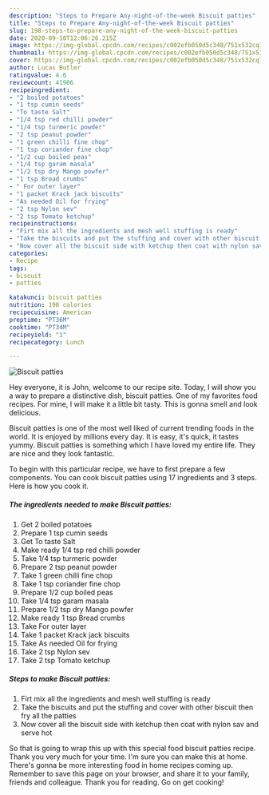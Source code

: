```yaml
---
description: "Steps to Prepare Any-night-of-the-week Biscuit patties"
title: "Steps to Prepare Any-night-of-the-week Biscuit patties"
slug: 198-steps-to-prepare-any-night-of-the-week-biscuit-patties
date: 2020-09-10T12:06:26.215Z
image: https://img-global.cpcdn.com/recipes/c002efb050d5c348/751x532cq70/biscuit-patties-recipe-main-photo.jpg
thumbnail: https://img-global.cpcdn.com/recipes/c002efb050d5c348/751x532cq70/biscuit-patties-recipe-main-photo.jpg
cover: https://img-global.cpcdn.com/recipes/c002efb050d5c348/751x532cq70/biscuit-patties-recipe-main-photo.jpg
author: Lucas Butler
ratingvalue: 4.6
reviewcount: 41906
recipeingredient:
- "2 boiled potatoes"
- "1 tsp cumin seeds"
- "To taste Salt"
- "1/4 tsp red chilli powder"
- "1/4 tsp turmeric powder"
- "2 tsp peanut powder"
- "1 green chilli fine chop"
- "1 tsp coriander fine chop"
- "1/2 cup boiled peas"
- "1/4 tsp garam masala"
- "1/2 tsp dry Mango powfer"
- "1 tsp Bread crumbs"
- " For outer layer"
- "1 packet Krack jack biscuits"
- "As needed Oil for frying"
- "2 tsp Nylon sev"
- "2 tsp Tomato ketchup"
recipeinstructions:
- "Firt mix all the ingredients and mesh well stuffing is ready"
- "Take the biscuits and put the stuffing and cover with other biscuit then fry all the patties"
- "Now cover all the biscuit side with ketchup then coat with nylon sav and serve hot"
categories:
- Recipe
tags:
- biscuit
- patties

katakunci: biscuit patties 
nutrition: 198 calories
recipecuisine: American
preptime: "PT36M"
cooktime: "PT34M"
recipeyield: "1"
recipecategory: Lunch

---
```



![Biscuit patties](https://img-global.cpcdn.com/recipes/c002efb050d5c348/751x532cq70/biscuit-patties-recipe-main-photo.jpg)

Hey everyone, it is John, welcome to our recipe site. Today, I will show you a way to prepare a distinctive dish, biscuit patties. One of my favorites food recipes. For mine, I will make it a little bit tasty. This is gonna smell and look delicious.

Biscuit patties is one of the most well liked of current trending foods in the world. It is enjoyed by millions every day. It is easy, it's quick, it tastes yummy. Biscuit patties is something which I have loved my entire life. They are nice and they look fantastic.




To begin with this particular recipe, we have to first prepare a few components. You can cook biscuit patties using 17 ingredients and 3 steps. Here is how you cook it.

<!--inarticleads1-->

##### The ingredients needed to make Biscuit patties:

1. Get 2 boiled potatoes
1. Prepare 1 tsp cumin seeds
1. Get To taste Salt
1. Make ready 1/4 tsp red chilli powder
1. Take 1/4 tsp turmeric powder
1. Prepare 2 tsp peanut powder
1. Take 1 green chilli fine chop
1. Take 1 tsp coriander fine chop
1. Prepare 1/2 cup boiled peas
1. Take 1/4 tsp garam masala
1. Prepare 1/2 tsp dry Mango powfer
1. Make ready 1 tsp Bread crumbs
1. Take  For outer layer
1. Take 1 packet Krack jack biscuits
1. Take As needed Oil for frying
1. Take 2 tsp Nylon sev
1. Take 2 tsp Tomato ketchup




<!--inarticleads2-->

##### Steps to make Biscuit patties:

1. Firt mix all the ingredients and mesh well stuffing is ready
1. Take the biscuits and put the stuffing and cover with other biscuit then fry all the patties
1. Now cover all the biscuit side with ketchup then coat with nylon sav and serve hot




So that is going to wrap this up with this special food biscuit patties recipe. Thank you very much for your time. I'm sure you can make this at home. There's gonna be more interesting food in home recipes coming up. Remember to save this page on your browser, and share it to your family, friends and colleague. Thank you for reading. Go on get cooking!
